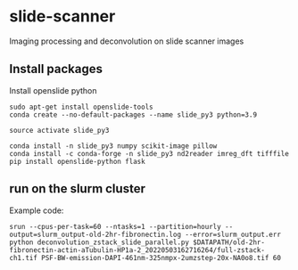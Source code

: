 # slide-scanner
Imaging processing and deconvolution on slide scanner images

## Install packages
Install openslide python

```
sudo apt-get install openslide-tools
conda create --no-default-packages --name slide_py3 python=3.9

source activate slide_py3

conda install -n slide_py3 numpy scikit-image pillow
conda install -c conda-forge -n slide_py3 nd2reader imreg_dft tifffile
pip install openslide-python flask
```

## run on the slurm cluster
Example code:

`srun --cpus-per-task=60 --ntasks=1 --partition=hourly --output=slurm_output-old-2hr-fibronectin.log --error=slurm_output.err python deconvolution_zstack_slide_parallel.py $DATAPATH/old-2hr-fibronectin-actin-aTubulin-HP1a-2_20220503162716264/full-zstack-ch1.tif PSF-BW-emission-DAPI-461nm-325nmpx-2umzstep-20x-NA0o8.tif 60`

